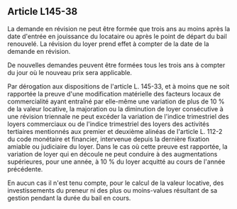Article L145-38
----
La demande en révision ne peut être formée que trois ans au moins après la date
d'entrée en jouissance du locataire ou après le point de départ du bail
renouvelé. La révision du loyer prend effet à compter de la date de la demande
en révision.

De nouvelles demandes peuvent être formées tous les trois ans à compter du jour
où le nouveau prix sera applicable.

Par dérogation aux dispositions de l'article L. 145-33, et à moins que ne soit
rapportée la preuve d'une modification matérielle des facteurs locaux de
commercialité ayant entraîné par elle-même une variation de plus de 10 % de la
valeur locative, la majoration ou la diminution de loyer consécutive à une
révision triennale ne peut excéder la variation de l'indice trimestriel des
loyers commerciaux ou de l'indice trimestriel des loyers des activités
tertiaires mentionnés aux premier et deuxième alinéas de l'article L. 112-2 du
code monétaire et financier, intervenue depuis la dernière fixation amiable ou
judiciaire du loyer. Dans le cas où cette preuve est rapportée, la variation de
loyer qui en découle ne peut conduire à des augmentations supérieures, pour une
année, à 10 % du loyer acquitté au cours de l'année précédente.

En aucun cas il n'est tenu compte, pour le calcul de la valeur locative, des
investissements du preneur ni des plus ou moins-values résultant de sa gestion
pendant la durée du bail en cours.

